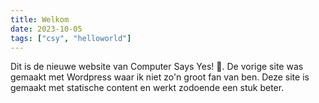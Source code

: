 ```yaml
---
title: Welkom
date: 2023-10-05
tags: ["csy", "helloworld"]
---
```


Dit is de nieuwe website van Computer Says Yes! :wave:. De vorige site was gemaakt met Wordpress waar ik niet zo'n groot fan van ben. Deze site is gemaakt met statische content en werkt zodoende een stuk beter.

